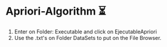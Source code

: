 <p align="center">
<h1> Apriori-Algorithm  ⏳  </h1>
</p>

1. Enter on Folder: Executable and click on EjecutableApriori
2. Use the .txt's on Folder DataSets to put on the File Browser.
